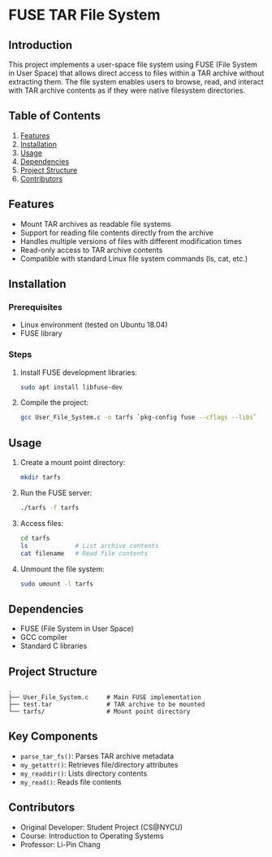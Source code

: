# FUSE TAR File System

## Introduction

This project implements a user-space file system using FUSE (File System in User Space) that allows direct access to files within a TAR archive without extracting them. The file system enables users to browse, read, and interact with TAR archive contents as if they were native filesystem directories.

## Table of Contents

1. [Features](#features)
2. [Installation](#installation)
3. [Usage](#usage)
4. [Dependencies](#dependencies)
5. [Project Structure](#project-structure)
6. [Contributors](#contributors)

## Features

- Mount TAR archives as readable file systems
- Support for reading file contents directly from the archive
- Handles multiple versions of files with different modification times
- Read-only access to TAR archive contents
- Compatible with standard Linux file system commands (ls, cat, etc.)

## Installation

### Prerequisites

- Linux environment (tested on Ubuntu 18.04)
- FUSE library

### Steps

1. Install FUSE development libraries:
   ```bash
   sudo apt install libfuse-dev
   ```

2. Compile the project:
   ```bash
   gcc User_File_System.c -o tarfs `pkg-config fuse --cflags --libs`
   ```

## Usage

1. Create a mount point directory:
   ```bash
   mkdir tarfs
   ```

2. Run the FUSE server:
   ```bash
   ./tarfs -f tarfs
   ```

3. Access files:
   ```bash
   cd tarfs
   ls             # List archive contents
   cat filename   # Read file contents
   ```

4. Unmount the file system:
   ```bash
   sudo umount -l tarfs
   ```

## Dependencies

- FUSE (File System in User Space)
- GCC compiler
- Standard C libraries

## Project Structure

```
.
├── User_File_System.c     # Main FUSE implementation
├── test.tar               # TAR archive to be mounted
└── tarfs/                 # Mount point directory
```

## Key Components

- `parse_tar_fs()`: Parses TAR archive metadata
- `my_getattr()`: Retrieves file/directory attributes
- `my_readdir()`: Lists directory contents
- `my_read()`: Reads file contents

## Contributors

- Original Developer: Student Project (CS@NYCU)
- Course: Introduction to Operating Systems
- Professor: Li-Pin Chang
